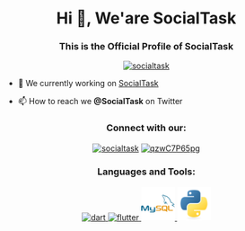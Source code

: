 <h1 align="center">Hi 👋, We'are SocialTask</h1>
<h3 align="center">This is the Official Profile of SocialTask</h3>

<p align="center"> <a href="https://twitter.com/appsocialtask" target="blank"><img src="https://img.shields.io/twitter/follow/socialtask?logo=twitter&style=for-the-badge" alt="socialtask" /></a> </p>

- 🔭 We currently working on [SocialTask](https://github.com/SocialTask/SocialTask)

- 📫 How to reach we **@SocialTask** on Twitter

<h3 align="center">Connect with our:</h3>
<p align="center">
<a href="https://twitter.com/AppSocialTask" target="blank"><img align="center" src="https://raw.githubusercontent.com/rahuldkjain/github-profile-readme-generator/master/src/images/icons/Social/twitter.svg" alt="socialtask" height="60" width="70" /></a>
<a href="https://discord.gg/qzwC7P65pg" target="blank"><img align="center" src="https://raw.githubusercontent.com/rahuldkjain/github-profile-readme-generator/master/src/images/icons/Social/discord.svg" alt="qzwC7P65pg" height="60" width="70" /></a>
</p>

<h3 align="center">Languages and Tools:</h3>
<p align="center"> <a href="https://dart.dev" target="_blank" rel="noreferrer"> <img src="https://www.vectorlogo.zone/logos/dartlang/dartlang-icon.svg" alt="dart" width="60" height="60"/> </a> <a href="https://flutter.dev" target="_blank" rel="noreferrer"> <img src="https://www.vectorlogo.zone/logos/flutterio/flutterio-icon.svg" alt="flutter" width="60" height="60"/> </a> <a href="https://www.mysql.com/" target="_blank" rel="noreferrer"> <img src="https://raw.githubusercontent.com/devicons/devicon/master/icons/mysql/mysql-original-wordmark.svg" alt="mysql" width="60" height="60"/> </a> <a href="https://www.python.org" target="_blank" rel="noreferrer"> <img src="https://raw.githubusercontent.com/devicons/devicon/master/icons/python/python-original.svg" alt="python" width="60" height="60"/> </a> </p>
